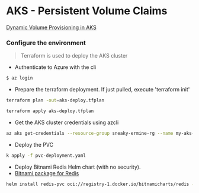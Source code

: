 # AKS - Persistent Volume Claims
[Dynamic Volume Provisioning in AKS](https://dev.to/sxmmie/dynamic-volume-provisioning-in-aks-3ep9)

### Configure the environment
> Terraform is used to deploy the AKS cluster

- Authenticate to Azure with the cli
``` bash
$ az login
```
- Prepare the terraform deployment. If just pulled, execute 'terraform init'
``` bash
terraform plan -out=aks-deploy.tfplan

terraform apply aks-deploy.tfplan
```
- Get the AKS cluster credentials using azcli
``` bash
az aks get-credentials --resource-group sneaky-ermine-rg --name my-aks-cluster
```
- Deploy the PVC
``` bash
k apply -f pvc-deployment.yaml
```
- Deploy Bitnami Redis Helm chart (with no security).
- [Bitnami package for Redis](https://github.com/bitnami/charts/tree/main/bitnami/redis)
``` bash
helm install redis-pvc oci://registry-1.docker.io/bitnamicharts/redis -f values.yaml
```